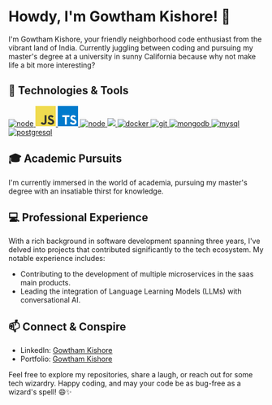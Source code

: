 # Howdy, I'm Gowtham Kishore! 👋

I'm Gowtham Kishore, your friendly neighborhood code enthusiast from the vibrant land of India. Currently juggling between coding and pursuing my master's degree at a university in sunny California because why not make life a bit more interesting?

## 🔧 Technologies & Tools

<p align="left" dir="auto">
  <a href="https://nodejs.org/" rel="nofollow"> <img src="https://github.com/nodejs.png?size=40" alt="node" width="40" height="40" data-canonical-src="https://upload.wikimedia.org/wikipedia/commons/d/d9/Node.js_logo.svg" style="max-width: 100%;"> </a>
  <a href="https://developer.mozilla.org/en-US/docs/Web/JavaScript" rel="nofollow"> <img src="https://raw.githubusercontent.com/github/explore/80688e429a7d4ef2fca1e82350fe8e3517d3494d/topics/javascript/javascript.png" alt="javascript" width="40" height="40" data-canonical-src="https://upload.wikimedia.org/wikipedia/commons/6/6a/JavaScript-logo.png" style="max-width: 100%;"> </a>
  <a href="https://www.typescriptlang.org/" rel="nofollow"> <img src="https://raw.githubusercontent.com/github/explore/80688e429a7d4ef2fca1e82350fe8e3517d3494d/topics/typescript/typescript.png" alt="typescript" width="40" height="40" data-canonical-src="https://upload.wikimedia.org/wikipedia/commons/4/4c/Typescript_logo_2020.svg" style="max-width: 100%;"> </a>
  <a href="https://expressjs.com/" rel="nofollow"> <img src="https://avatars.githubusercontent.com/u/5658226?s=40&v=4" alt="node" width="40" height="40" data-canonical-src="https://upload.wikimedia.org/wikipedia/commons/d/d9/Node.js_logo.svg" style="max-width: 100%;"> </a>
  <a href="https://redis.io/" rel="nofollow"> <img src="https://avatars.githubusercontent.com/u/1529926?s=48&v=4" style="max-width: 100%;"> </a>
  <a href="https://www.docker.com/" rel="nofollow"> <img src="https://github.com/docker-library.png?size=40" alt="docker" width="40" height="40" data-canonical-src="https://www.docker.com/wp-content/uploads/2022/03/vertical-logo-monochromatic.png" style="max-width: 100%;"> </a>
  <a href="https://git-scm.com/" rel="nofollow"> <img src="https://github.com/git.png?size=40" alt="git" width="40" height="40" data-canonical-src="https://www.vectorlogo.zone/logos/git-scm/git-scm-icon.svg" style="max-width: 100%;"> </a>
  <a href="https://www.mongodb.com/" rel="nofollow"> <img src="https://github.com/mongodb.png?size=40" alt="mongodb" width="40" height="40" data-canonical-src="https://w7.pngwing.com/pngs/63/19/png-transparent-mongodb-database-nosql-postgresql-mongo-text-logo-business-thumbnail.png" style="max-width: 100%;"> </a>
  <a href="https://www.mysql.com/" rel="nofollow"> <img src="https://github.com/mysql.png?size=40" alt="mysql" width="40" height="40" data-canonical-src="https://upload.wikimedia.org/wikipedia/commons/0/0a/MySQL_textlogo.svg" style="max-width: 100%;"> </a>
  <a href="https://www.postgresql.org" rel="nofollow"> <img src="https://github.com/postgres.png?size=40" alt="postgresql" width="40" height="40" data-canonical-src="https://upload.wikimedia.org/wikipedia/commons/2/29/Postgresql_elephant.svg" style="max-width: 100%;"> </a>
</p>

## 🎓 Academic Pursuits

I'm currently immersed in the world of academia, pursuing my master's degree with an insatiable thirst for knowledge.

## 💻 Professional Experience

With a rich background in software development spanning three years, I've delved into projects that contributed significantly to the tech ecosystem. My notable experience includes:

- Contributing to the development of multiple microservices in the saas main products.
- Leading the integration of Language Learning Models (LLMs) with conversational AI.


## 📫 Connect & Conspire

- LinkedIn: [Gowtham Kishore](https://www.linkedin.com/in/gowtham-kishore-gk-aa597715a/)
- Portfolio: [Gowtham Kishore](https://gowtham-kishore.vercel.app/)


Feel free to explore my repositories, share a laugh, or reach out for some tech wizardry. Happy coding, and may your code be as bug-free as a wizard's spell! 😄✨



